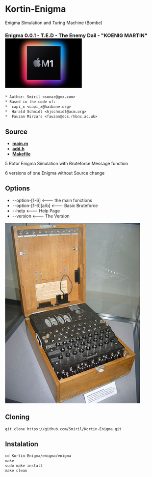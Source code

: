 # Kortin-Enigma
 Enigma Simulation and Turing Machine (Bombe)
### Enigma 0.0.1 - T.E.D - The Enemy Dail - "KOENIG MARTIN" ![alt text](images/Apple_m1.jpeg "MADE with Love for MacOS")


```
* Author: Smiril <sonar@gmx.com>
* Based in the code of:
*  capi_x <capi_x@haibane.org>
*  Harald Schmidl <hjschmidl@acm.org>
*  Fauzan Mirza's <fauzan@dcs.rhbnc.ac.uk>

```

## Source

* **[main.m](enigma/enigma/main.m)** 
* **[add.h](enigma/enigma/add.h)**
* **[Makefile](enigma/enigma/Makefile)**

 5 Rotor Enigma Simulation with Bruteforce Message function

 6 versions of one Enigma without Source change

## Options

* --option-[1-6]         <--- the main functions
* --option-[1-6][a/b]    <--- Basic Bruteforce
* --help                 <--- Help Page
* --version              <--- The Version

![alt text](images/enigma.jpeg "3 Rotor Enigma")


## Cloning

```
git clone https://github.com/Smiril/Kortin-Enigma.git
```

## Instalation

```
cd Kortin-Enigma/enigma/enigma
make
sudo make install
make clean
```
